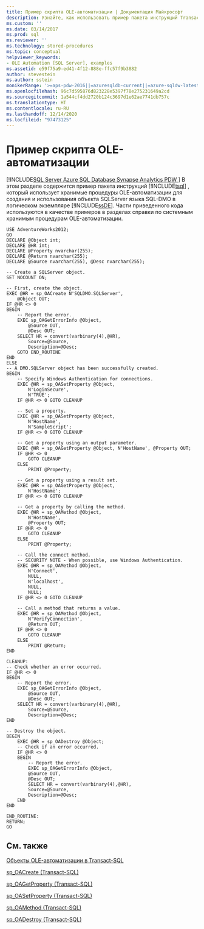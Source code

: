```yaml
---
title: Пример скрипта OLE-автоматизации | Документация Майкрософт
description: Узнайте, как использовать пример пакета инструкций Transact-SQL, который использует хранимые процедуры OLE-автоматизации для создания и использования объекта SQLServer языка SQL-DMO.
ms.custom: ''
ms.date: 03/14/2017
ms.prod: sql
ms.reviewer: ''
ms.technology: stored-procedures
ms.topic: conceptual
helpviewer_keywords:
- OLE Automation [SQL Server], examples
ms.assetid: e59f75a9-ed41-4f12-888e-ffc57f9b3882
author: stevestein
ms.author: sstein
monikerRange: '>=aps-pdw-2016||=azuresqldb-current||=azure-sqldw-latest||>=sql-server-2016||>=sql-server-linux-2017||=azuresqldb-mi-current'
ms.openlocfilehash: 96c7d595876d823228e5397f78e275231649a2cd
ms.sourcegitcommit: 1a544cf4dd2720b124c3697d1e62ae7741db757c
ms.translationtype: HT
ms.contentlocale: ru-RU
ms.lasthandoff: 12/14/2020
ms.locfileid: "97473125"
---
```

# <a name="ole-automation-sample-script"></a>Пример скрипта OLE-автоматизации
[!INCLUDE[SQL Server Azure SQL Database Synapse Analytics PDW ](../../includes/applies-to-version/sql-asdb-asdbmi-asa-pdw.md)]
  В этом разделе содержится пример пакета инструкций [!INCLUDE[tsql](../../includes/tsql-md.md)] , который использует хранимые процедуры OLE-автоматизации для создания и использования объекта SQLServer языка SQL-DMO в логическом экземпляре [!INCLUDE[ssDE](../../includes/ssde-md.md)]. Части приведенного кода используются в качестве примеров в разделах справки по системным хранимым процедурам OLE-автоматизации.  
  
```  
USE AdventureWorks2012;  
GO  
DECLARE @Object int;  
DECLARE @HR int;  
DECLARE @Property nvarchar(255);  
DECLARE @Return nvarchar(255);  
DECLARE @Source nvarchar(255), @Desc nvarchar(255);  
  
-- Create a SQLServer object.  
SET NOCOUNT ON;  
  
-- First, create the object.  
EXEC @HR = sp_OACreate N'SQLDMO.SQLServer',  
    @Object OUT;  
IF @HR <> 0  
BEGIN  
    -- Report the error.  
    EXEC sp_OAGetErrorInfo @Object,  
        @Source OUT,  
        @Desc OUT;  
    SELECT HR = convert(varbinary(4),@HR),  
        Source=@Source,  
        Description=@Desc;  
    GOTO END_ROUTINE  
END  
ELSE  
-- A DMO.SQLServer object has been successfully created.  
BEGIN  
    -- Specify Windows Authentication for connections.  
    EXEC @HR = sp_OASetProperty @Object,  
        N'LoginSecure',  
        N'TRUE';  
    IF @HR <> 0 GOTO CLEANUP  
  
    -- Set a property.  
    EXEC @HR = sp_OASetProperty @Object,  
        N'HostName',  
        N'SampleScript';  
    IF @HR <> 0 GOTO CLEANUP  
  
    -- Get a property using an output parameter.  
    EXEC @HR = sp_OAGetProperty @Object, N'HostName', @Property OUT;  
    IF @HR <> 0   
        GOTO CLEANUP  
    ELSE  
        PRINT @Property;  
  
    -- Get a property using a result set.  
    EXEC @HR = sp_OAGetProperty @Object,  
        N'HostName';  
    IF @HR <> 0 GOTO CLEANUP  
  
    -- Get a property by calling the method.  
    EXEC @HR = sp_OAMethod @Object,  
        N'HostName',  
        @Property OUT;  
    IF @HR <> 0   
        GOTO CLEANUP  
    ELSE  
        PRINT @Property;  
  
    -- Call the connect method.  
    -- SECURITY NOTE - When possible, use Windows Authentication.  
    EXEC @HR = sp_OAMethod @Object,  
        N'Connect',  
        NULL,  
        N'localhost',  
        NULL,  
        NULL;  
    IF @HR <> 0 GOTO CLEANUP  
  
    -- Call a method that returns a value.  
    EXEC @HR = sp_OAMethod @Object,  
        N'VerifyConnection',  
        @Return OUT;  
    IF @HR <> 0  
        GOTO CLEANUP  
    ELSE  
        PRINT @Return;  
END  
  
CLEANUP:  
-- Check whether an error occurred.  
IF @HR <> 0  
BEGIN  
    -- Report the error.  
    EXEC sp_OAGetErrorInfo @Object,  
        @Source OUT,  
        @Desc OUT;  
    SELECT HR = convert(varbinary(4),@HR),  
        Source=@Source,  
        Description=@Desc;  
END  
  
-- Destroy the object.  
BEGIN  
    EXEC @HR = sp_OADestroy @Object;  
    -- Check if an error occurred.  
    IF @HR <> 0   
    BEGIN  
        -- Report the error.  
        EXEC sp_OAGetErrorInfo @Object,  
        @Source OUT,  
        @Desc OUT;  
        SELECT HR = convert(varbinary(4),@HR),  
        Source=@Source,  
        Description=@Desc;  
    END  
END  
  
END_ROUTINE:  
RETURN;  
GO  
```  
  
## <a name="related-content"></a>См. также  
 [Объекты OLE-автоматизации в Transact-SQL](../../relational-databases/stored-procedures/ole-automation-objects-in-transact-sql.md)  
  
 [sp_OACreate (Transact-SQL)](../../relational-databases/system-stored-procedures/sp-oacreate-transact-sql.md)  
  
 [sp_OAGetProperty (Transact-SQL)](../../relational-databases/system-stored-procedures/sp-oagetproperty-transact-sql.md)  
  
 [sp_OASetProperty (Transact-SQL)](../../relational-databases/system-stored-procedures/sp-oasetproperty-transact-sql.md)  
  
 [sp_OAMethod (Transact-SQL)](../../relational-databases/system-stored-procedures/sp-oamethod-transact-sql.md)  
  
 [sp_OADestroy (Transact-SQL)](../../relational-databases/system-stored-procedures/sp-oadestroy-transact-sql.md)  
  
  
